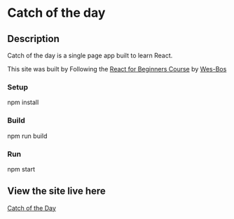 # Catch of the day

## Description
Catch of the day is a single page app built to learn React.

This site was built by Following the [React for Beginners Course](https://reactforbeginners.com/) by [Wes-Bos](https://github.com/wesbos/React-For-Beginners-Starter-Files)

### Setup
npm install

### Build
npm run build

### Run
npm start

## View the site live here
[Catch of the Day](https://vibrant-gates-f96f71.netlify.com)
